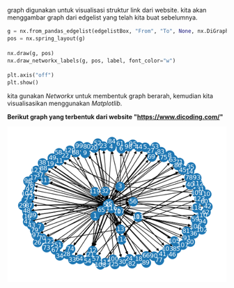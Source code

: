 graph digunakan untuk visualisasi struktur link dari website. kita akan menggambar graph dari edgelist yang telah kita buat sebelumnya.

```python
g = nx.from_pandas_edgelist(edgelistBox, "From", "To", None, nx.DiGraph())
pos = nx.spring_layout(g)

nx.draw(g, pos)
nx.draw_networkx_labels(g, pos, label, font_color="w")

plt.axis("off")
plt.show()
```

kita gunakan *Networkx* untuk membentuk graph berarah, kemudian kita visualisasikan menggunakan *Matplotlib*.

**Berikut graph yang terbentuk dari website "https://www.dicoding.com/"**

![Capture](img\Capture.PNG)

